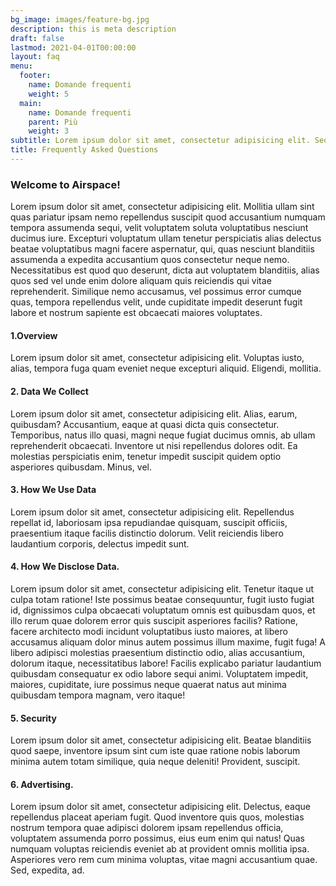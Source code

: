 ```yaml
---
bg_image: images/feature-bg.jpg
description: this is meta description
draft: false
lastmod: 2021-04-01T00:00:00
layout: faq
menu:
  footer:
    name: Domande frequenti
    weight: 5
  main:
    name: Domande frequenti
    parent: Più
    weight: 3
subtitle: Lorem ipsum dolor sit amet, consectetur adipisicing elit. Sequi, repudiandae.
title: Frequently Asked Questions
---
```


### Welcome to Airspace!

Lorem ipsum dolor sit amet, consectetur adipisicing elit. Mollitia ullam sint quas pariatur ipsam nemo
repellendus suscipit quod accusantium numquam tempora assumenda sequi, velit voluptatem soluta voluptatibus
nesciunt ducimus iure. Excepturi voluptatum ullam tenetur perspiciatis alias delectus beatae voluptatibus
magni facere aspernatur, qui, quas nesciunt blanditiis assumenda a expedita accusantium quos consectetur neque
nemo. Necessitatibus est quod quo deserunt, dicta aut voluptatem blanditiis, alias quos sed vel unde enim
dolore aliquam quis reiciendis qui vitae reprehenderit. Similique nemo accusamus, vel possimus error cumque
quas, tempora repellendus velit, unde cupiditate impedit deserunt fugit labore et nostrum sapiente est
obcaecati maiores voluptates.

#### 1.Overview

Lorem ipsum dolor sit amet, consectetur adipisicing elit. Voluptas iusto, alias, tempora fuga quam eveniet
neque excepturi aliquid. Eligendi, mollitia.

#### 2. Data We Collect

Lorem ipsum dolor sit amet, consectetur adipisicing elit. Alias, earum, quibusdam? Accusantium, eaque at
quasi dicta quis consectetur. Temporibus, natus illo quasi, magni neque fugiat ducimus omnis, ab ullam
reprehenderit obcaecati. Inventore ut nisi repellendus dolores odit. Ea molestias perspiciatis enim, tenetur
impedit suscipit quidem optio asperiores quibusdam. Minus, vel.

#### 3. How We Use Data

Lorem ipsum dolor sit amet, consectetur adipisicing elit. Repellendus repellat id, laboriosam ipsa
repudiandae quisquam, suscipit officiis, praesentium itaque facilis distinctio dolorum. Velit reiciendis
libero laudantium corporis, delectus impedit sunt.

#### 4. How We Disclose Data.

Lorem ipsum dolor sit amet, consectetur adipisicing elit. Tenetur itaque ut culpa totam ratione! Iste
possimus beatae consequuntur, fugit iusto fugiat id, dignissimos culpa obcaecati voluptatum omnis est
quibusdam quos, et illo rerum quae dolorem error quis suscipit asperiores facilis? Ratione, facere architecto
modi incidunt voluptatibus iusto maiores, at libero accusamus aliquam dolor minus autem possimus illum maxime,
fugit fuga! A libero adipisci molestias praesentium distinctio odio, alias accusantium, dolorum itaque,
necessitatibus labore! Facilis explicabo pariatur laudantium quibusdam consequatur ex odio labore sequi animi.
Voluptatem impedit, maiores, cupiditate, iure possimus neque quaerat natus aut minima quibusdam tempora
magnam, vero itaque!

#### 5. Security

Lorem ipsum dolor sit amet, consectetur adipisicing elit. Beatae blanditiis quod saepe, inventore ipsum sint
cum iste quae ratione nobis laborum minima autem totam similique, quia neque deleniti! Provident, suscipit.

#### 6. Advertising.

Lorem ipsum dolor sit amet, consectetur adipisicing elit. Delectus, eaque repellendus placeat aperiam fugit.
Quod inventore quis quos, molestias nostrum tempora quae adipisci dolorem ipsam repellendus officia,
voluptatem assumenda porro possimus, eius eum enim qui natus! Quas numquam voluptas reiciendis eveniet ab at
provident omnis mollitia ipsa. Asperiores vero rem cum minima voluptas, vitae magni accusantium quae. Sed,
expedita, ad.
